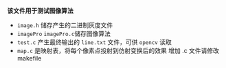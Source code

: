 <!--
 * @Author: FYB
 * @Description: GitHub: https://github.com/magil0
-->
**该文件用于测试图像算法**
- `image.h` 储存产生的二进制灰度文件
- `imagePro` `imagePro.c`储存图像算法
- `test.c` 产生最终输出的 `line.txt` 文件，可供 `opencv` 读取
- `map.c` 是映射表，将每个像素点投射到仿射变换后的效果
增加 .c 文件请修改 makefile